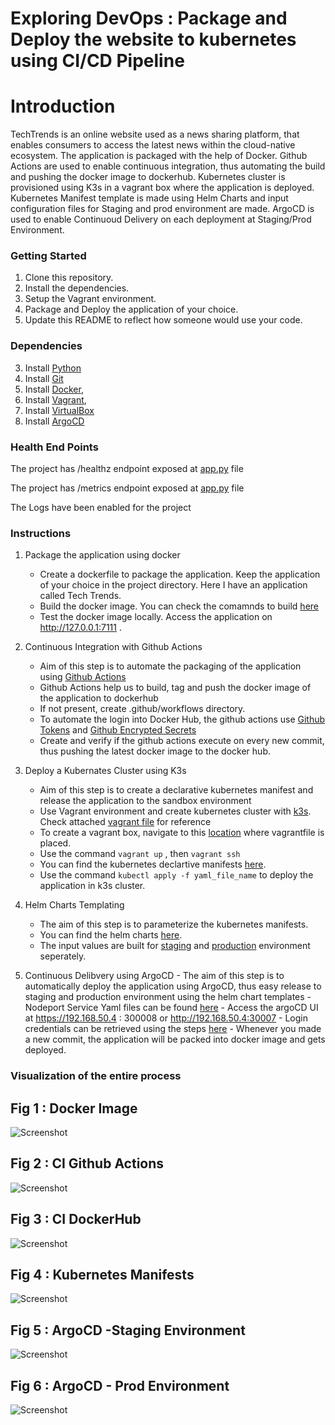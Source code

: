 # Exploring DevOps :  Package and Deploy the website to kubernetes using CI/CD Pipeline

# Introduction

TechTrends is an online website used as a news sharing platform, that enables consumers to access the latest news within the cloud-native ecosystem.  The application is  packaged  with the help of Docker. Github Actions are used to enable continuous integration, thus automating the build and pushing  the docker image to dockerhub. Kubernetes cluster is provisioned using K3s in a vagrant box where the application is deployed. Kubernetes Manifest template is made using Helm Charts and input configuration files for Staging and prod environment are made. ArgoCD is used to enable Continuoud Delivery on each deployment at Staging/Prod Environment. 


### Getting Started
1. Clone this repository.
2. Install the dependencies.
3. Setup the Vagrant environment.
4. Package and Deploy the application of your choice.
5. Update this README to reflect how someone would use your code.


### Dependencies
3. Install [Python](https://www.python.org/downloads/)
4. Install [Git](https://git-scm.com/downloads)
5. Install [Docker](https://docs.docker.com/get-docker/),
6. Install [Vagrant](https://www.vagrantup.com/downloads),
7. Install [VirtualBox](https://www.virtualbox.org/wiki/Downloads)
8. Install [ArgoCD](https://argoproj.github.io/argo-cd/getting_started/#1-install-argo-cd)


### Health End Points

The project has /healthz endpoint exposed at [app.py](https://github.com/arunprakashpj/TechTrends/blob/main/techtrends/app.py) file

The project has /metrics endpoint exposed at [app.py](https://github.com/arunprakashpj/TechTrends/blob/main/techtrends/app.py) file

The Logs have been enabled for the project


### Instructions

1. Package the application using docker
    - Create a dockerfile to package the application. Keep the application of your choice in the project directory. Here I have an application called Tech Trends.
    - Build the docker image. You can check the comamnds to build [here](https://github.com/arunprakashpj/TechTrends/blob/main/docker_commands) 
    - Test the docker image locally. Access the application on http://127.0.0.1:7111 . 

2. Continuous Integration with Github Actions
    - Aim of this step is to automate the packaging of the application using [Github Actions](https://github.com/marketplace/actions/build-and-push-docker-images)
    - Github Actions help us to build, tag and push the docker image of the application to dockerhub
    - If not present, create .github/workflows directory. 
    - To automate the login into Docker Hub, the github actions use [Github Tokens](https://www.docker.com/blog/docker-hub-new-personal-access-tokens/) and [Github Encrypted Secrets](https://docs.github.com/en/actions/reference/encrypted-secrets)
    - Create and verify if the github actions execute on every new commit, thus pushing the latest docker image to the docker hub.
  
  3. Deploy a Kubernates Cluster using K3s
     - Aim of this step is to create a declarative kubernetes manifest and release the application to the sandbox environment
     - Use Vagrant environment and create kubernetes cluster with [k3s](https://k3s.io/). Check attached [vagrant file](https://github.com/arunprakashpj/TechTrends/blob/main/Vagrantfile) for reference
     - To create a vagrant box, navigate to this [location](https://github.com/arunprakashpj/TechTrends/blob/main/Vagrantfile)  where vagrantfile is placed.
     - Use the command ``vagrant up`` , then ``vagrant ssh``
     - You can find the kubernetes declartive manifests [here](https://github.com/arunprakashpj/TechTrends/tree/main/kubernetes).
     - Use the command ``kubectl apply -f yaml_file_name`` to deploy the application in k3s cluster.
  
  4. Helm Charts Templating
     - The aim of this step is to parameterize the kubernetes manifests.
     - You can find the helm charts  [here](https://github.com/arunprakashpj/TechTrends/tree/main/helm).
     - The input values are built for [staging](https://github.com/arunprakashpj/TechTrends/tree/main/helm) and [production](https://github.com/arunprakashpj/TechTrends/tree/main/helm) environment seperately.
   
   5. Continuous Delibvery using ArgoCD
     - The aim of this step is to automatically deploy the application using ArgoCD, thus easy release to staging and production environment using the helm chart templates
     - Nodeport Service Yaml files can be found [here](https://github.com/arunprakashpj/TechTrends/tree/main/argocd)
     - Access the argoCD UI at https://192.168.50.4 : 300008 or http://192.168.50.4:30007
     - Login credentials can be retrieved using the steps [here](https://argoproj.github.io/argo-cd/getting_started/#4-login-using-the-cli)
     - Whenever you made a new commit, the application will be packed into docker image and gets deployed.
    
  ###  Visualization of the entire process
  
  ## Fig 1 : Docker Image  
  ![Screenshot](https://github.com/arunprakashpj/TechTrends/blob/main/screenshots/docker-run-local.PNG)
 
  ## Fig 2 : CI Github Actions
  ![Screenshot](https://github.com/arunprakashpj/TechTrends/blob/main/screenshots/ci-github-actions.PNG)
  
  ## Fig 3 : CI DockerHub
  ![Screenshot](https://github.com/arunprakashpj/TechTrends/blob/main/screenshots/ci-dockerhub.PNG)
  
  ## Fig 4 : Kubernetes Manifests
  ![Screenshot](https://github.com/arunprakashpj/TechTrends/blob/main/screenshots/kubernetes-declarative-manifests.PNG)
  
  ## Fig 5 : ArgoCD -Staging Environment
  ![Screenshot](https://github.com/arunprakashpj/TechTrends/blob/main/screenshots/argocd-techtrends-stag.PNG)
  
  ## Fig 6 : ArgoCD - Prod Environment
  ![Screenshot](https://github.com/arunprakashpj/TechTrends/blob/main/screenshots/argocd-techtrends-prod.PNG)
